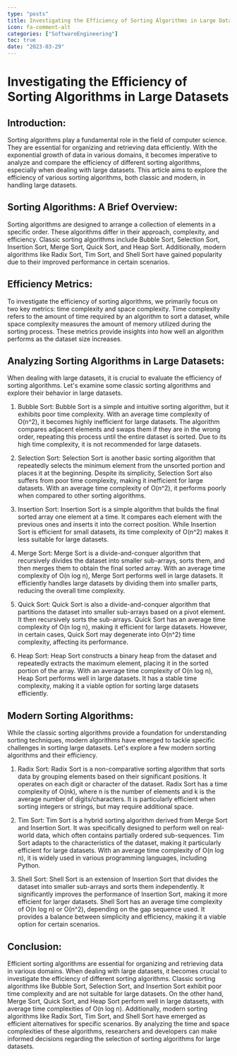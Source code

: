 ```yaml
---
type: "posts"
title: Investigating the Efficiency of Sorting Algorithms in Large Datasets
icon: fa-comment-alt
categories: ["SoftwareEngineering"]
toc: true
date: "2023-03-29"
---
```




# Investigating the Efficiency of Sorting Algorithms in Large Datasets

## Introduction:
Sorting algorithms play a fundamental role in the field of computer science. They are essential for organizing and retrieving data efficiently. With the exponential growth of data in various domains, it becomes imperative to analyze and compare the efficiency of different sorting algorithms, especially when dealing with large datasets. This article aims to explore the efficiency of various sorting algorithms, both classic and modern, in handling large datasets.

## Sorting Algorithms: A Brief Overview:
Sorting algorithms are designed to arrange a collection of elements in a specific order. These algorithms differ in their approach, complexity, and efficiency. Classic sorting algorithms include Bubble Sort, Selection Sort, Insertion Sort, Merge Sort, Quick Sort, and Heap Sort. Additionally, modern algorithms like Radix Sort, Tim Sort, and Shell Sort have gained popularity due to their improved performance in certain scenarios.

## Efficiency Metrics:
To investigate the efficiency of sorting algorithms, we primarily focus on two key metrics: time complexity and space complexity. Time complexity refers to the amount of time required by an algorithm to sort a dataset, while space complexity measures the amount of memory utilized during the sorting process. These metrics provide insights into how well an algorithm performs as the dataset size increases.

## Analyzing Sorting Algorithms in Large Datasets:
When dealing with large datasets, it is crucial to evaluate the efficiency of sorting algorithms. Let's examine some classic sorting algorithms and explore their behavior in large datasets.

1. Bubble Sort:
Bubble Sort is a simple and intuitive sorting algorithm, but it exhibits poor time complexity. With an average time complexity of O(n^2), it becomes highly inefficient for large datasets. The algorithm compares adjacent elements and swaps them if they are in the wrong order, repeating this process until the entire dataset is sorted. Due to its high time complexity, it is not recommended for large datasets.

2. Selection Sort:
Selection Sort is another basic sorting algorithm that repeatedly selects the minimum element from the unsorted portion and places it at the beginning. Despite its simplicity, Selection Sort also suffers from poor time complexity, making it inefficient for large datasets. With an average time complexity of O(n^2), it performs poorly when compared to other sorting algorithms.

3. Insertion Sort:
Insertion Sort is a simple algorithm that builds the final sorted array one element at a time. It compares each element with the previous ones and inserts it into the correct position. While Insertion Sort is efficient for small datasets, its time complexity of O(n^2) makes it less suitable for large datasets.

4. Merge Sort:
Merge Sort is a divide-and-conquer algorithm that recursively divides the dataset into smaller sub-arrays, sorts them, and then merges them to obtain the final sorted array. With an average time complexity of O(n log n), Merge Sort performs well in large datasets. It efficiently handles large datasets by dividing them into smaller parts, reducing the overall time complexity.

5. Quick Sort:
Quick Sort is also a divide-and-conquer algorithm that partitions the dataset into smaller sub-arrays based on a pivot element. It then recursively sorts the sub-arrays. Quick Sort has an average time complexity of O(n log n), making it efficient for large datasets. However, in certain cases, Quick Sort may degenerate into O(n^2) time complexity, affecting its performance.

6. Heap Sort:
Heap Sort constructs a binary heap from the dataset and repeatedly extracts the maximum element, placing it in the sorted portion of the array. With an average time complexity of O(n log n), Heap Sort performs well in large datasets. It has a stable time complexity, making it a viable option for sorting large datasets efficiently.

## Modern Sorting Algorithms:
While the classic sorting algorithms provide a foundation for understanding sorting techniques, modern algorithms have emerged to tackle specific challenges in sorting large datasets. Let's explore a few modern sorting algorithms and their efficiency.

1. Radix Sort:
Radix Sort is a non-comparative sorting algorithm that sorts data by grouping elements based on their significant positions. It operates on each digit or character of the dataset. Radix Sort has a time complexity of O(nk), where n is the number of elements and k is the average number of digits/characters. It is particularly efficient when sorting integers or strings, but may require additional space.

2. Tim Sort:
Tim Sort is a hybrid sorting algorithm derived from Merge Sort and Insertion Sort. It was specifically designed to perform well on real-world data, which often contains partially ordered sub-sequences. Tim Sort adapts to the characteristics of the dataset, making it particularly efficient for large datasets. With an average time complexity of O(n log n), it is widely used in various programming languages, including Python.

3. Shell Sort:
Shell Sort is an extension of Insertion Sort that divides the dataset into smaller sub-arrays and sorts them independently. It significantly improves the performance of Insertion Sort, making it more efficient for larger datasets. Shell Sort has an average time complexity of O(n log n) or O(n^2), depending on the gap sequence used. It provides a balance between simplicity and efficiency, making it a viable option for certain scenarios.

## Conclusion:
Efficient sorting algorithms are essential for organizing and retrieving data in various domains. When dealing with large datasets, it becomes crucial to investigate the efficiency of different sorting algorithms. Classic sorting algorithms like Bubble Sort, Selection Sort, and Insertion Sort exhibit poor time complexity and are not suitable for large datasets. On the other hand, Merge Sort, Quick Sort, and Heap Sort perform well in large datasets, with average time complexities of O(n log n). Additionally, modern sorting algorithms like Radix Sort, Tim Sort, and Shell Sort have emerged as efficient alternatives for specific scenarios. By analyzing the time and space complexities of these algorithms, researchers and developers can make informed decisions regarding the selection of sorting algorithms for large datasets.
